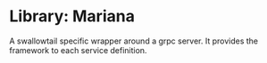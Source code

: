 # Library: Mariana

A swallowtail specific wrapper around a grpc server.
It provides the framework to each service definition.
